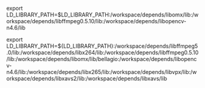export LD_LIBRARY_PATH=$LD_LIBRARY_PATH:/workspace/depends/libomx/lib:/workspace/depends/libffmpeg0.5.10/lib:/workspace/depends/libopencv-n4.6/lib

export LD_LIBRARY_PATH=${LD_LIBRARY_PATH}:/workspace/depends/libffmpeg5.0/lib:/workspace/depends/libx264/lib:/workspace/depends/libffmpeg0.5.10/lib:/workspace/depends/libomx/lib/bellagio:/workspace/depends/libopencv-n4.6/lib:/workspace/depends/libx265/lib:/workspace/depends/libvpx/lib:/workspace/depends/libxavs2/lib:/workspace/depends/libxavs/lib